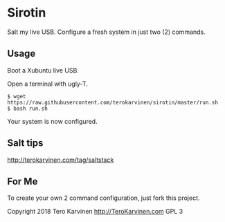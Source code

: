 # Sirotin

Salt my live USB. Configure a fresh system in just two (2) commands. 

## Usage

Boot a Xubuntu live USB. 

Open a terminal with ugly-T. 

	$ wget https://raw.githubusercontent.com/terokarvinen/sirotin/master/run.sh
	$ bash run.sh

Your system is now configured. 

## Salt tips

http://terokarvinen.com/tag/saltstack

## For Me

To create your own 2 command configuration, just fork this project. 

Copyright 2018 Tero Karvinen http://TeroKarvinen.com
GPL 3


